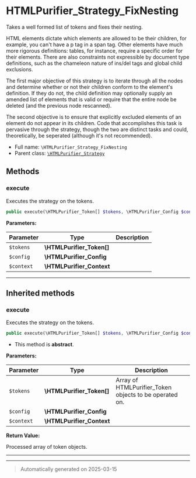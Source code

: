 
# HTMLPurifier_Strategy_FixNesting

Takes a well formed list of tokens and fixes their nesting.

HTML elements dictate which elements are allowed to be their children,
for example, you can't have a p tag in a span tag.  Other elements have
much more rigorous definitions: tables, for instance, require a specific
order for their elements.  There are also constraints not expressible by
document type definitions, such as the chameleon nature of ins/del
tags and global child exclusions.

The first major objective of this strategy is to iterate through all
the nodes and determine whether or not their children conform to the
element's definition.  If they do not, the child definition may
optionally supply an amended list of elements that is valid or
require that the entire node be deleted (and the previous node
rescanned).

The second objective is to ensure that explicitly excluded elements of
an element do not appear in its children.  Code that accomplishes this
task is pervasive through the strategy, though the two are distinct tasks
and could, theoretically, be seperated (although it's not recommended).

* Full name: `\HTMLPurifier_Strategy_FixNesting`
* Parent class: [`\HTMLPurifier_Strategy`](./HTMLPurifier_Strategy.md)




## Methods


### execute

Executes the strategy on the tokens.

```php
public execute(\HTMLPurifier_Token[] $tokens, \HTMLPurifier_Config $config, \HTMLPurifier_Context $context): array|\HTMLPurifier_Token[]
```








**Parameters:**

| Parameter | Type | Description |
|-----------|------|-------------|
| `$tokens` | **\HTMLPurifier_Token[]** |  |
| `$config` | **\HTMLPurifier_Config** |  |
| `$context` | **\HTMLPurifier_Context** |  |





***


## Inherited methods


### execute

Executes the strategy on the tokens.

```php
public execute(\HTMLPurifier_Token[] $tokens, \HTMLPurifier_Config $config, \HTMLPurifier_Context $context): \HTMLPurifier_Token[]
```




* This method is **abstract**.



**Parameters:**

| Parameter | Type | Description |
|-----------|------|-------------|
| `$tokens` | **\HTMLPurifier_Token[]** | Array of HTMLPurifier_Token objects to be operated on. |
| `$config` | **\HTMLPurifier_Config** |  |
| `$context` | **\HTMLPurifier_Context** |  |


**Return Value:**

Processed array of token objects.




***


***
> Automatically generated on 2025-03-15
